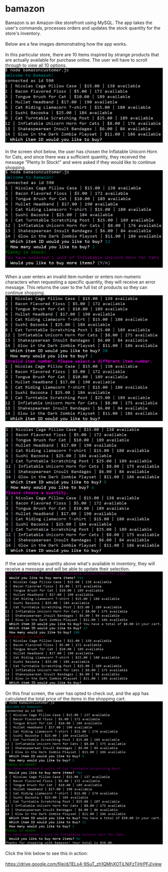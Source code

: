# bamazon
Bamazon is an Amazon-like storefront using MySQL. The app takes the user's commands, processes orders and updates the stock quantity for the store's inventory.\
\
Below are a few images demonstrating how the app works.\
\
In this particular store, there are 10 items inspired by strange products that are actually available for purchase online. The user will have to scroll through to view all 10 options.\
![Bamazon Start](https://github.com/jenntuten/bamazon/blob/master/assets/images/1-firstscreen.png)\
\
In the screen shot below, the user has chosen the Inflatable Unicorn Horn for Cats, and since there was a sufficient quantity, they received the message "Plenty In Stock!" and were asked if they would like to continue shopping.\
![Bamazon Select](https://github.com/jenntuten/bamazon/blob/master/assets/images/2-itemselected.png)\
\
When a user enters an invalid item number or enters non-numeric characters when requesting a specific quantity, they will receive an error message. This returns the user to the full list of products so they can continue shopping.\
![Bamazon Invalid](https://github.com/jenntuten/bamazon/blob/master/assets/images/3-invalid%20item.png)\
\
![Bamazon InvalidQuantity](https://github.com/jenntuten/bamazon/blob/master/assets/images/4-invalidqty.png)\
\
If the user enters a quantity above what's available in inventory, they will receive a message and will be able to update their selection.\
![Bamazon Insufficient](https://github.com/jenntuten/bamazon/blob/master/assets/images/insufficientqty.png)\
\
On this final screen, the user has opted to check out, and the app has calculated the total price of the items in the shopping cart.\
![Bamazon Checkout](https://github.com/jenntuten/bamazon/blob/master/assets/images/finalscreen.png)\
\
Click the link below to see this in action: \
\
https://drive.google.com/file/d/1ELs4-9SuT_zh1QMhXOTiLNjFzTiHrPFJ/view

